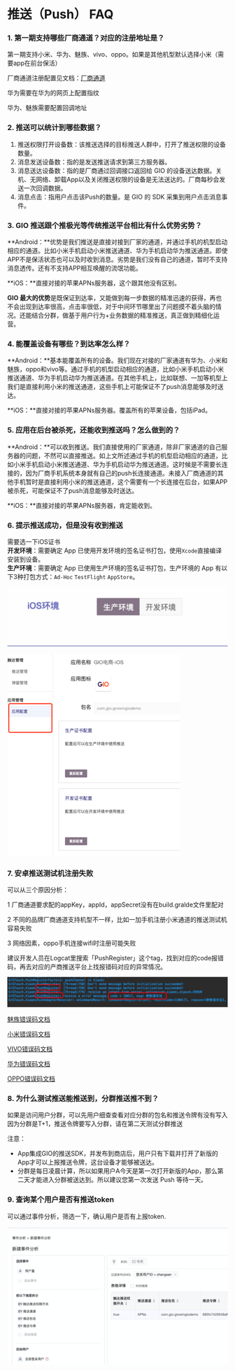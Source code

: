 # 推送（Push） FAQ

### 1. **第一期支持哪些厂商通道？对应的注册地址是？**

第一期支持小米、华为、魅族、vivo、oppo。如果是其他机型默认选择小米（需要app在前台保活）

厂商通道注册配置见文档：[厂商通道](../developers/push-channel/)

华为需要在华为的网页上配置指纹

华为、魅族需要配置回调地址

### **2. 推送可以统计到哪些数据？**

1. 推送权限打开设备数：该推送选择的目标推送人群中，打开了推送权限的设备数量。
2. 消息发送设备数：指的是发送推送请求到第三方服务器。
3. 消息送达设备数：指的是厂商通过回调接口返回给 GIO 的设备送达数据。关机、无网络、卸载App以及关闭推送权限的设备是无法送达的。厂商每秒会发送一次回调数据。
4. 消息点击：指用户点击该Push的数量。是 GIO 的 SDK 采集到用户点击消息事件。

### **3. GIO 推送跟个推极光等传统推送平台相比有什么优势劣势？**

**Android：**优势是我们推送是直接对接到厂家的通道，并通过手机的机型启动相应的通道。比如小米手机启动小米推送通道、华为手机启动华为推送通道。即使APP不是保活状态也可以及时收到消息。劣势是我们没有自己的通道，暂时不支持消息透传。还有不支持APP相互唤醒的流氓功能。

**iOS：**直接对接的苹果APNs服务器，这个跟其他没有区别。

**GIO 最大的优势**是既保证到达率，又能做到每一步数据的精准迅速的获得，再也不会出现到达率很高，点击率很低，对于中间环节哪里出了问题摸不着头脑的情况。还能结合分群，做基于用户行为+业务数据的精准推送，真正做到精细化运营。

### **4. 能覆盖设备有哪些？到达率怎么样？**

**Android：**基本能覆盖所有的设备。我们现在对接的厂家通道有华为、小米和魅族，oppo和vivo等。通过手机的机型启动相应的通道，比如小米手机启动小米推送通道、华为手机启动华为推送通道。在其他手机上，比如联想、一加等机型上我们是直接利用小米的推送通道，这些手机上可能保证不了push消息能够及时送达。

**iOS：**直接对接的苹果APNs服务器。覆盖所有的苹果设备，包括iPad。

### **5. 应用在后台被杀死，还能收到推送吗？怎么做到的？**

**Android：**可以收到推送。我们直接使用的厂家通道，除非厂家通道的自己服务器的问题，不然可以直接推送。如上文所述通过手机的机型启动相应的通道，比如小米手机启动小米推送通道、华为手机启动华为推送通道。这时候是不需要长连接的，因为厂商手机系统本身就有自己的push长连接通道。未接入厂商通道的其他手机暂时是直接利用小米的推送通道，这个需要有一个长连接在后台，如果APP被杀死，可能保证不了push消息能够及时送达。

**iOS：**直接对接的苹果APNs服务器，肯定能收到。

### 6. 提示推送成功，但是没有收到推送

需要选一下iOS证书  
**开发环境**：需要确定 App 已使用开发环境的签名证书打包，使用`Xcode`直接编译安装到设备。  
**生产环境**：需要确定 App 已使用生产环境的签名证书打包，生产环境的 App 有以下3种打包方式：`Ad-Hoc` `TestFlight` `AppStore`。

![](../.gitbook/assets/image%20%2894%29.png)

![](../.gitbook/assets/image%20%28220%29.png)

### 7. 安卓推送测试机注册失败

可以从三个原因分析：

1 厂商通道要求配的appKey，appId，appSecret没有在build.gralde文件里配对

2 不同的品牌厂商通道支持机型不一样，比如一加手机注册小米通道的推送测试机容易失败

3 网络因素，oppo手机连接wifi时注册可能失败

建议开发人员在Logcat里搜索「PushRegister」这个tag，找到对应的code报错码，再去对应的产商推送平台上找报错码对应的异常情况。

![](../.gitbook/assets/image%20%28117%29.png)

[魅族错误码文档](http://open.res.flyme.cn/fileserver/upload/file/201806/64d803e0fcd94154bc29233404f2a29f.pdf)

[小米错误码文档](https://dev.mi.com/console/doc/detail?pId=1557)

[VIVO错误码文档](https://dev.vivo.com.cn/documentCenter/doc/232)

[华为错误码文档](https://developer.huawei.com/consumer/cn/service/hms/catalog/huaweipush_agent.html?page=hmssdk_huaweipush_api_reference_errorcode)

[OPPO错误码文档](https://open.oppomobile.com/wiki/doc#id=10196)

### **8. 为什么测试推送能推送到，分群推送推不到？**

如果是访问用户分群，可以先用户细查查看对应分群的包名和推送令牌有没有写入  
因为分群是T+1，推送令牌要写入分群，请在第二天测试分群推送

注意：

* App集成GIO的推送SDK，并发布到商店后，用户只有下载并打开了新版的App才可以上报推送令牌，这台设备才能够被送达。
* 分群是每日凌晨计算，所以如果用户A今天是第一次打开新版的App，那么第二天才能进入分群被送达到。所以建议您第一次发送 Push 等待一天。

### **9. 查询某个用户是否有推送token**

可以通过事件分析，筛选一下，确认用户是否有上报token.  


![](../.gitbook/assets/image%20%2827%29.png)



